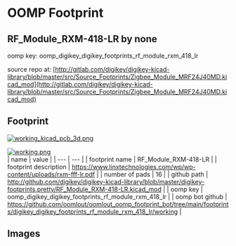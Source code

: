 # OOMP Footprint  
## RF_Module_RXM-418-LR  by none  
  
oomp key: oomp_digikey_digikey_footprints_rf_module_rxm_418_lr  
  
source repo at: [http://gitlab.com/digikey/digikey-kicad-library/blob/master/src/Source_Footprints/Zigbee_Module_MRF24J40MD.kicad_mod](http://gitlab.com/digikey/digikey-kicad-library/blob/master/src/Source_Footprints/Zigbee_Module_MRF24J40MD.kicad_mod)  
## Footprint  
  
[![working_kicad_pcb_3d.png](working_kicad_pcb_3d_600.png)](working_kicad_pcb_3d.png)  
  
[![working.png](working_600.png)](working.png)  
| name | value | 
| --- | --- | 
| footprint name | RF_Module_RXM-418-LR | 
| footprint description | https://www.linxtechnologies.com/wp/wp-content/uploads/rxm-fff-lr.pdf | 
| number of pads | 16 | 
| github path | http://github.com/digikey/digikey-kicad-library/blob/master/digikey-footprints.pretty/RF_Module_RXM-418-LR.kicad_mod | 
| oomp key | oomp_digikey_digikey_footprints_rf_module_rxm_418_lr | 
| oomp bot github | https://github.com/oomlout/oomlout_oomp_footprint_bot/tree/main/footprints/digikey_digikey_footprints_rf_module_rxm_418_lr/working | 
## Images  
